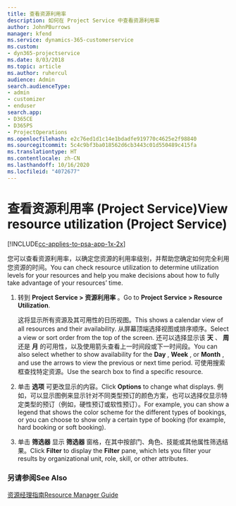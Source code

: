 ```yaml
---
title: 查看资源利用率
description: 如何在 Project Service 中查看资源利用率
author: JohnPBurrows
manager: kfend
ms.service: dynamics-365-customerservice
ms.custom:
- dyn365-projectservice
ms.date: 8/03/2018
ms.topic: article
ms.author: ruhercul
audience: Admin
search.audienceType:
- admin
- customizer
- enduser
search.app:
- D365CE
- D365PS
- ProjectOperations
ms.openlocfilehash: e2c76ed1d1c14e1bdadfe919770c4625e2f98840
ms.sourcegitcommit: 5c4c9bf3ba018562d6cb3443c01d550489c415fa
ms.translationtype: HT
ms.contentlocale: zh-CN
ms.lasthandoff: 10/16/2020
ms.locfileid: "4072677"
---
```

# <a name="view-resource-utilization-project-service"></a><span data-ttu-id="2e2b4-103">查看资源利用率 (Project Service)</span><span class="sxs-lookup"><span data-stu-id="2e2b4-103">View resource utilization (Project Service)</span></span>

[!INCLUDE[cc-applies-to-psa-app-1x-2x](../includes/cc-applies-to-psa-app-1x-2x.md)]

<span data-ttu-id="2e2b4-104">您可以查看资源利用率，以确定您资源的利用率级别，并帮助您确定如何完全利用您资源的时间。</span><span class="sxs-lookup"><span data-stu-id="2e2b4-104">You can check resource utilization to determine utilization levels for your resources and help you make decisions about how to fully take advantage of your resources’ time.</span></span>  
  
1. <span data-ttu-id="2e2b4-105">转到 **Project Service > 资源利用率** 。</span><span class="sxs-lookup"><span data-stu-id="2e2b4-105">Go to **Project Service > Resource Utilization**.</span></span> 

     <span data-ttu-id="2e2b4-106">这将显示所有资源及其可用性的日历视图。</span><span class="sxs-lookup"><span data-stu-id="2e2b4-106">This shows a calendar view of all resources and their availability.</span></span> <span data-ttu-id="2e2b4-107">从屏幕顶端选择视图或排序顺序。</span><span class="sxs-lookup"><span data-stu-id="2e2b4-107">Select a view or sort order from the top of the screen.</span></span> <span data-ttu-id="2e2b4-108">还可以选择显示该 **天** 、 **周** 还是 **月** 的可用性，以及使用箭头查看上一时间段或下一时间段。</span><span class="sxs-lookup"><span data-stu-id="2e2b4-108">You can also select whether to show availability for the **Day** , **Week** , or **Month** , and use the arrows to view the previous or next time period.</span></span> <span data-ttu-id="2e2b4-109">可使用搜索框查找特定资源。</span><span class="sxs-lookup"><span data-stu-id="2e2b4-109">Use the search box to find a specific resource.</span></span>      
  
2. <span data-ttu-id="2e2b4-110">单击 **选项** 可更改显示的内容。</span><span class="sxs-lookup"><span data-stu-id="2e2b4-110">Click **Options** to change what displays.</span></span> <span data-ttu-id="2e2b4-111">例如，可以显示图例来显示针对不同类型预订的颜色方案，也可以选择仅显示特定类型的预订（例如，硬性预订或软性预订）。</span><span class="sxs-lookup"><span data-stu-id="2e2b4-111">For example, you can show a legend that shows the color scheme for the different types of bookings, or you can choose to show only a certain type of booking (for example, hard booking or soft booking).</span></span>  

3. <span data-ttu-id="2e2b4-112">单击 **筛选器** 显示 **筛选器** 窗格，在其中按部门、角色、技能或其他属性筛选结果。</span><span class="sxs-lookup"><span data-stu-id="2e2b4-112">Click **Filter** to display the **Filter** pane, which lets you filter your results by organizational unit, role, skill, or other attributes.</span></span>  
  
### <a name="see-also"></a><span data-ttu-id="2e2b4-113">另请参阅</span><span class="sxs-lookup"><span data-stu-id="2e2b4-113">See Also</span></span>  
 [<span data-ttu-id="2e2b4-114">资源经理指南</span><span class="sxs-lookup"><span data-stu-id="2e2b4-114">Resource Manager Guide</span></span>](../psa/resource-manager-guide.md)
